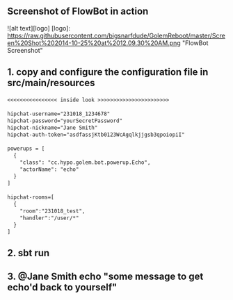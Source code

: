 ## Screenshot of FlowBot in action

![alt text][logo]
[logo]: https://raw.githubusercontent.com/bigsnarfdude/GolemReboot/master/Screen%20Shot%202014-10-25%20at%2012.09.30%20AM.png "FlowBot Screenshot"

## 1. copy and configure the configuration file in src/main/resources

```
<<<<<<<<<<<<<<<< inside look >>>>>>>>>>>>>>>>>>>>>>>

hipchat-username="231018_1234678"
hipchat-password="yourSecretPassword"
hipchat-nickname="Jane Smith"
hipchat-auth-token="asdfassjKtb0123WcAgqlkjjgsb3qpoiopiI"

powerups = [
  {
    "class": "cc.hypo.golem.bot.powerup.Echo",
    "actorName": "echo"
  }
]

hipchat-rooms=[
  {
    "room":"231018_test",
    "handler":"/user/*"
  }
]

```

## 2. sbt run

## 3. @Jane Smith echo "some message to get echo'd back to yourself"

